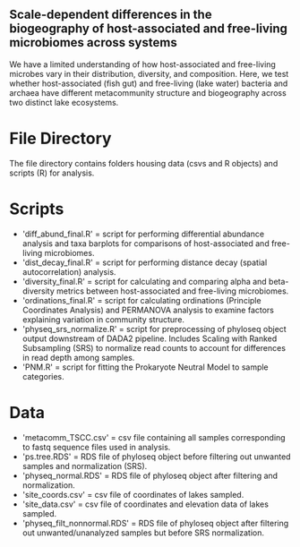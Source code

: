 ## Scale-dependent differences in the biogeography of host-associated and free-living microbiomes across systems

We have a limited understanding of how host-associated and free-living microbes vary in their distribution, diversity, and composition. Here, we test whether host-associated (fish gut) and free-living (lake water) bacteria and archaea have different metacommunity structure and biogeography across two distinct lake ecosystems. 

# File Directory
The file directory contains folders housing data (csvs and R objects) and scripts (R) for analysis. 

# Scripts 
- 'diff_abund_final.R' = script for performing differential abundance analysis and taxa barplots for comparisons of host-associated and free-living microbiomes.
- 'dist_decay_final.R' = script for performing distance decay (spatial autocorrelation) analysis.
- 'diversity_final.R' = script for calculating and comparing alpha and beta-diversity metrics between host-associated and free-living microbiomes.
- 'ordinations_final.R' = script for calculating ordinations (Principle Coordinates Analysis) and PERMANOVA analysis to examine factors explaining variation in community structure.
- 'physeq_srs_normalize.R' = script for preprocessing of phyloseq object output downstream of DADA2 pipeline. Includes Scaling with Ranked Subsampling (SRS) to normalize read counts to account for differences in read depth among samples.
- 'PNM.R' = script for fitting the Prokaryote Neutral Model to sample categories. 

# Data 
- 'metacomm_TSCC.csv' = csv file containing all samples corresponding to fastq sequence files used in analysis.
- 'ps.tree.RDS' = RDS file of phyloseq object before filtering out unwanted samples and normalization (SRS).
- 'physeq_normal.RDS' = RDS file of phyloseq object after filtering and normalization.
- 'site_coords.csv' = csv file of coordinates of lakes sampled.
- 'site_data.csv' = csv file of coordinates and elevation data of lakes sampled.
- 'physeq_filt_nonnormal.RDS' = RDS file of phyloseq object after filtering out unwanted/unanalyzed samples but before SRS normalization. 
